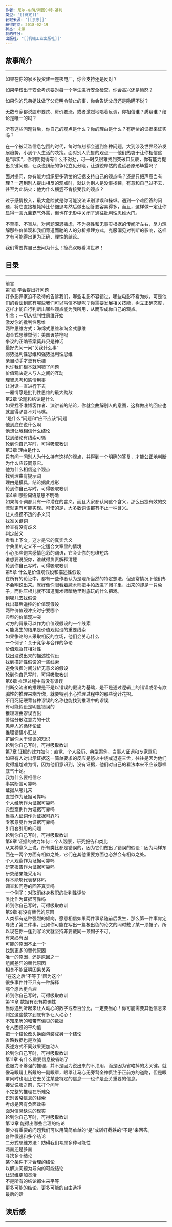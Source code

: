 ```yaml
---
作者: 尼尔·布朗/斯图尔特·基利
类型: "[[待定]]"
获取来源: "[[京东]]"
获得时间: 2018-02-19
状态: 未读
我的评分: 
出版社: "[[机械工业出版社]]"
---
```

## 故事简介
---
如果在你的家乡投资建一座核电厂，你会支持还是反对？

如果学校出于安全考虑要对每一个学生进行安全检查，你会高兴还是愤怒？

如果你的兄弟姐妹做了父母明令禁止的事，你会告诉父母还是隐瞒不说？

无数专家都说股市要跌、房价要涨，或者激烈地唱着反调，你相信谁？质疑谁？结论是唯一的吗？

所有这些问题背后，你自己的观点是什么？你的理由是什么？有确凿的证据来证实吗？

在一个被泛滥信息包围的时代，每时每刻都会遇到各种问题，大到涉及世界经济发展趋势，小到个人生活的决策。面对别人兜售的观点——他们热衷于让你相信这是“事实”，你明明觉得有什么不对劲，可一时又很难找到突破口反驳，你有能力提出关键问题，让众说纷纭的争论立见分晓，让道貌岸然的说谎者原形毕露吗？

面对提问，你有能力组织更多确凿的证据支持自己的观点吗？还是只把声高当有理？一遇到别人提出相反的观点时，就认为别人是没事找茬，有意和自己过不去，甚至为此恼火：他为什么横竖不肯接受我的观点？

过于感情投入，最大危险就是你可能没法识别谬误和操纵。遇到一个难回答的问题，将它直接枪毙掉比仔细思考然后做出回答要容易得多，而且，这样做一定让你显得一言九鼎霸气外露，但也在无形中关闭了通往批判性思维大门。

不草率、不盲从，对问题深思熟虑，不为感性和无事实根据的传闻所左右，尽力理解那些价值观和我们背道而驰的人的分析推理方式，克服偏见对判断的影响，这样才有可能得出更为正确、理性的结论。

我们需要靠自己去问为什么！擦亮双眼看清世界！
## 目录
---
前言  
第1章 学会提出好问题  
好多影评家迫不及待的告诉我们，哪些电影不容错过，哪些电影不看为妙。可是他们的看法到底有哪些我们可以笃信不疑呢？你需要发展相关技能，树立正确态度，这样才能自行判断出哪些观点能为我所用，从而形成你自己的观点。  
引言：一切从批判性思维开始  
激发你的批判性思维  
两种思维方式：海绵式思维和淘金式思维  
淘金式思维举例：美国该禁枪吗  
争议的正确答案莫非只是神话  
最好先问一问“关我什么事”  
弱势批判性思维和强势批判性思维  
亲自动手才更有乐趣  
也许我们根本就问错了问题  
价值观决定人与人之间的互动  
理智思考和感情用事  
让对话一直进行下去  
一厢情愿是批判性思维的最大劲敌  
第2章 论题和结论是什么  
如果找不准博客作者、演讲者的结论，你就会曲解别人的意图，这样做出的回应也就显得驴唇不对马嘴。  
“是什么”问题和“应不应该”问题  
他到底在说什么啊  
他想让我相信什么结论  
找到结论有线索可循  
轮到你自己写时，可得吸取教训  
第3章 理由是什么  
只有问一问别人为什么持有这样的观点，并得到一个明确的答复，才能公正地判断为什么应该同意它。  
他为什么相信这个观点  
找到理由有提示词  
理由是模具，结论据此成形  
轮到你自己写时，可得吸取教训  
第4章 哪些词语意思不明确  
如果每个词都只有一种潜在的含义，而且大家都认同这个含义，那么迅捷有效的交流就更有可能实现。可惜的是，大多数词语都有不止一种含义。  
让人捉摸不透的多义词  
找准关键词  
检查有没有歧义  
判定歧义  
看看上下文，这才是它的真实含义  
字典里的定义不一定适合文章里的情境  
小心那些饱含感情色彩的词语，它会让你的思维短路  
谁想要说服你，谁就得负责解释清楚  
轮到你自己写时，可得吸取教训  
第5章 什么是价值观假设和描述性假设  
在所有的论证中，都有一些作者认为是理所当然的特定想法，但通常情况下他们却不会明说出来。就好像你眼看着魔术师把手帕放进了帽子里，出来的却是一只兔子，而你压根儿就不知道魔术师暗地里到底玩的什么把戏。  
到哪儿去找假设  
找出幕后遥控的价值观假设  
两种价值观冲突时宁要哪个  
典型的价值观冲突  
对方的背景可以作为价值观假设的一个线索  
可能发生的结果是价值观假设的重要线索  
如果争论的人采取相反的立场，他们会关心什么  
一个例子：关于竞争与合作的争论  
价值观及其相对性  
找出没说出来的描述性假设  
找到描述性假设的一些线索  
避免浪费时间分析无意义的假设  
轮到你自己写时，可得吸取教训  
第6章 推理过程中有没有谬误  
判断交流者的推理是不是以错误的假设为基础，是不是通过逻辑上的错误或带有欺骗性的推理来糊弄你，就要特别小心推理过程中的那些诡计花招。  
不用死记硬背各种谬误的名称也能找到推理中的谬误  
有可能假设是明显错误的  
推理理由谬误百出  
警惕分散注意力的干扰  
愚弄人的循环论证  
推理错误小汇总  
扩展你关于谬误的知识  
轮到你自己写时，可得吸取教训  
第7章 证据的效力如何：直觉、个人经历、典型案例、当事人证词和专家意见  
如果有人对出示证据这一简单要求的反应是怒火中烧或退避三舍，往往是因为他们觉得尴尬难为情，因为他们意识到，没有证据，他们对自己的看法本来不应该那样底气十足。  
我为什么要相信它  
事实断言可靠吗  
证据从哪儿来  
直觉作为证据可靠吗  
个人经历作为证据可靠吗  
典型案例作为证据可靠吗  
当事人证词作为证据可靠吗  
专家意见作为证据可靠吗  
引用套引用的问题  
轮到你自己写时，可得吸取教训  
第8章 证据的效力如何：个人观察，研究报告和类比  
从某种意义上说，所有类比都是错误的，因为它们做出了错误的假设：因为两样东西在一两个方面有相似之处，它们在其他重要方面也必然会有相似之处。  
个人观察作为证据可靠吗  
研究报告作为证据可靠吗  
研究结果能采用吗  
样本能够代表整体吗  
调查和问卷的回答真实吗  
一个例子：对取消终身教职的批判性评价  
类比作为证据可靠吗  
轮到你自己写时，可得吸取教训  
第9章 有没有替代的原因  
人类都有这种强烈的倾向，愿意相信如果两件事紧随前后发生，那么第一件事肯定导致了第二件事。比如你可能在写出一篇极出色的论文的同时戴了某一顶帽子，所以现在你一逢到写论文就坚持非要戴同一顶帽子不可。  
有果必有因  
可能的原因不止一个  
找到更多的替代原因  
唯一的原因，还是原因之一  
组间差异的替代原因  
相关不能证明因果关系  
“在这之后”不等于“因为这个”  
很多事件并不只有一种解释  
哪个原因更合理  
轮到你自己写时，可得吸取教训  
第10章 数据有没有欺骗性  
当你遇到听起来让人动心的数字或者百分比，一定要当心！你可能需要其他信息来判定这些数字到底有多让人动心！  
不知来历的和带有偏见的数据  
令人困惑的平均值  
把一个结论改头换面包装成另一个结论  
省略数据也是欺骗  
表述方式不同效果更加动人  
轮到你自己写时，可得吸取教训  
第11章 有什么重要信息被省略了  
说服力不够强的推理，并不是因为说出来的不顶用，而是因为省略掉的太关键。就像马眼睛上所戴的一副眼罩，眼罩让马心无旁骛全神贯注于正前方的道路，但是眼罩同时也阻止它去关注某些特定的信息——也许是至关重要的信息。  
接受说服之前，先打个问号  
不完整的推理在所难免  
识别省略信息的线索  
考虑是否有负面效果  
面对信息缺失的现实  
轮到你自己写时，可得吸取教训  
第12章 能得出哪些合理的结论  
很少有重要的问题我们可以用简简单单的“是”或斩钉截铁的“不是”来回答。  
各种假设和多个结论  
二分式思维方法：妨碍我们考虑多种可能性  
两面还是多面  
寻找多个结论  
某个条件下才合理的结论  
以解决问题为导向的可能结论  
让思维更加灵活  
不是所有的结论都生来平等  
更多可能的结论，更多可能的自由选择  
最后的话

## 读后感
---
